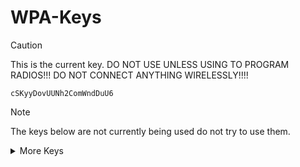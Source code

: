 # WPA-Keys

> [!CAUTION]
> This is the current key. DO NOT USE UNLESS USING TO PROGRAM RADIOS!!!
> DO NOT CONNECT ANYTHING WIRELESSLY!!!!

```
cSKyyDovUUNh2ComWndDuU6
```

> [!NOTE]
> The keys below are not currently being used do not try to use them.

<details>
  
  <summary>More Keys</summary>
  
  # More Keys
  
  ```
  5c5pDVWwrJ80G7LCDcBGv6D
  ```
  
  ```
  UKj3js5ES0Z10MVwShGbdxO
  ```
  
  ```
  Fq2AkfKEhgUttu5oODILtve
  ```
  
</details>
